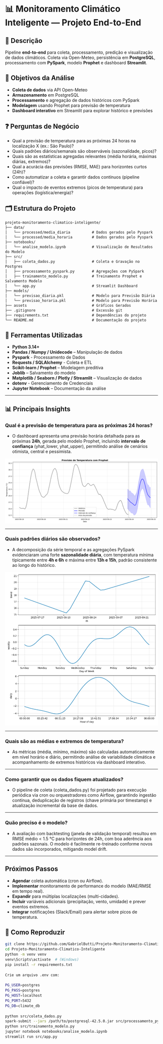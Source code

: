 # 📊 Monitoramento Climático Inteligente — Projeto End-to-End

## 📌 Descrição
Pipeline **end-to-end** para coleta, processamento, predição e visualização de dados climáticos. Coleta via Open-Meteo, persistência em **PostgreSQL**, processamento com **PySpark**, modelo **Prophet** e dashboard **Streamlit**.

## 🎯 Objetivos da Análise
- **Coleta de dados** via API Open-Meteo
- **Armazenamento** em PostgreSQL
- **Processamento** e agregação de dados históricos com PySpark
- **Modelagem** usando Prophet para previsão de temperatura
- **Dashboard interativo** em Streamlit para explorar histórico e previsões

## ❓ Perguntas de Negócio
- Qual a previsão de temperatura para as próximas 24 horas na localização X (ex.: São Paulo)?
- Quais padrões diários/semanais são observáveis (sazonalidade, picos)?
- Quais são as estatísticas agregadas relevantes (média horária, máximas diárias, extremos)?
- Qual a acurácia das previsões (RMSE, MAE) para horizontes curtos (24h)?
- Como automatizar a coleta e garantir dados contínuos (pipeline confiável)?
- Qual o impacto de eventos extremos (picos de temperatura) para operações (logística/energia)?


## 🗂️ Estrutura do Projeto

```
projeto-monitoramento-climatico-inteligente/
├── data/
│   └── processed/media_diaria          # Dados gerados pelo Pyspark
│   └── processed/media_horaria         # Dados gerados pelo Pyspark
├── notebooks/  
│   └── analise_modelo.ipynb            # Visualização de Resultados do Modelo
├── src/    
│   ├── coleta_dados.py                 # Coleta e Gravação no Postgres
│   ├── processamento_pyspark.py        # Agregações com PySpark
│   ├── trainamento_modelo.py           # Treinamento Prophet e Salvamento Modelo
│   └── app.py                          # Streamlit Dashboard
├── models/ 
│   └── previsao_diaria.pkl             # Modelo para Previsão Diária
│   └── previsao_horaria.pkl            # Modelo para Previsão Horária
├── assets                              # Gráficos Gerados
├── .gitignore                          # Excessão git
├── requirements.txt                    # Dependências do projeto 
└── README.md                           # Documentação do projeto
```

## 🔧 Ferramentas Utilizadas
- **Python 3.14+**
- **Pandas / Numpy / Unidecode** – Manipulação de dados
- **Pyspark** - Processamento de Dados
- **Requests / SQLAlchemy** - Coleta e ETL
- **Scikit-learn / Prophet** – Modelagem preditiva
- **Joblib** – Salvamento do modelo
- **Matplotlib / Seaborn / Plotly / Streamlit** – Visualização de dados
- **dotenv** - Gerenciamento de Credenciais
- **Jupyter Notebook** – Documentação da análise
---

## 📊 Principais Insights


### Qual é a previsão de temperatura para as próximas 24 horas?

- O dashboard apresenta uma previsão horária detalhada para as próximas **24h**, gerada pelo modelo Prophet, incluindo **intervalo de confiança** (yhat_lower, yhat_upper), permitindo análise de cenários otimista, central e pessimista.


![Previsão Tempo](assets/previsao_temp.png)

---

### Quais padrões diários são observados?
- A decomposição da série temporal e as agregações PySpark evidenciaram uma forte **sazonalidade diária**, com temperatura mínima tipicamente entre **4h e 6h** e máxima entre **13h e 15h**, padrão consistente ao longo do histórico.

![Forecast](assets/forecast.png) 

---

### Quais são as médias e extremos de temperatura?
- As métricas (média, mínimo, máximo) são calculadas automaticamente em nível horário e diário, permitindo análise de variabilidade climática e acompanhamento de extremos históricos via dashboard interativo.

---

### Como garantir que os dados fiquem atualizados?
- O pipeline de coleta (coleta_dados.py) foi projetado para execução periódica via cron ou orquestradores como Airflow, garantindo ingestão contínua, deduplicação de registros (chave primária por timestamp) e atualização incremental da base de dados.

---

### Quão preciso é o modelo?
- A avaliação com backtesting (janela de validação temporal) resultou em RMSE médio < 1.5 °C para horizontes de 24h, com boa aderência aos padrões sazonais. O modelo é facilmente re-treinado conforme novos dados são incorporados, mitigando model drift.

---

## Próximos Passos
- **Agendar** coleta automática (cron ou Airflow).
- **Implementar** monitoramento de performance do modelo (MAE/RMSE em tempo real).
- **Expandir** para múltiplas localizações (multi-cidades).
- **Incluir** variáveis adicionais (precipitação, vento, umidade) e prever eventos extremos.
- **Integrar** notificações (Slack/Email) para alertar sobre picos de temperatura.

## 📌 Como Reproduzir
```bash
git clone https://github.com/GabrielButti/Projeto-Monitoramento-Climatico-Inteligente.git
cd Projeto-Monitoramento-Climatico-Inteligente
python -m venv venv
venv\Scripts\activate  # (Windows)
pip install -r requirements.txt

Crie um arquivo .env com:

PG_USER=postgres
PG_PASS=postgres
PG_HOST=localhost
PG_PORT=5432
PG_DB=climate_db

python src/coleta_dados.py
spark-submit --jars /path/to/postgresql-42.5.0.jar src/processamento_pyspark.py
python src/trainamento_modelo.py
jupyter notebook notebooks/analise_modelo.ipynb
streamlit run src/app.py
